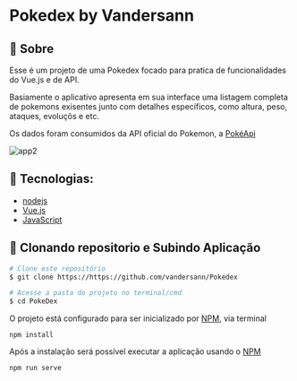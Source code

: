 # Pokedex by Vandersann

## 🔎 Sobre
Esse é um projeto de uma Pokedex focado para pratica de funcionalidades do Vue.js e de API.

Basiamente o aplicativo apresenta em sua interface uma listagem completa de pokemons exisentes junto com detalhes
específicos, como altura, peso, ataques, evoluçõs e etc. 

Os dados foram consumidos da API oficial do Pokemon, a [PokéApi](https://pokeapi.co/)

![app2](https://user-images.githubusercontent.com/65673565/163481449-aef38c4b-ba00-46c6-805c-38f732d69b76.gif)

## 🔨 Tecnologias:

- [nodejs](https://nodejs.org/)
- [Vue.js](https://v2.vuejs.org/)
- [JavaScript](https://www.javascript.com/)

## 🤘 Clonando repositorio e Subindo Aplicação

```bash
# Clone este repositório
$ git clone https://https://github.com/vandersann/Pokedex

# Acesse a pasta do projeto no terminal/cmd
$ cd PokeDex
```

O projeto está configurado para ser inicializado por [NPM](https://www.npmjs.com/), via terminal

```shell
npm install
```

Após a instalação será possível executar a aplicação usando o [NPM](https://www.npmjs.com/)

```shell
npm run serve
```


